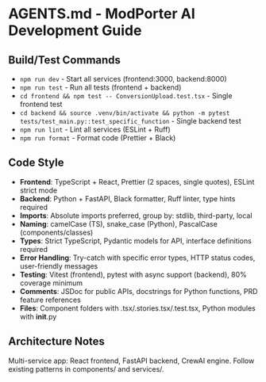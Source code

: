 # AGENTS.md - ModPorter AI Development Guide

## Build/Test Commands
- `npm run dev` - Start all services (frontend:3000, backend:8000)
- `npm run test` - Run all tests (frontend + backend)
- `cd frontend && npm test -- ConversionUpload.test.tsx` - Single frontend test
- `cd backend && source .venv/bin/activate && python -m pytest tests/test_main.py::test_specific_function` - Single backend test
- `npm run lint` - Lint all services (ESLint + Ruff)
- `npm run format` - Format code (Prettier + Black)

## Code Style
- **Frontend**: TypeScript + React, Prettier (2 spaces, single quotes), ESLint strict mode
- **Backend**: Python + FastAPI, Black formatter, Ruff linter, type hints required
- **Imports**: Absolute imports preferred, group by: stdlib, third-party, local
- **Naming**: camelCase (TS), snake_case (Python), PascalCase (components/classes)
- **Types**: Strict TypeScript, Pydantic models for API, interface definitions required
- **Error Handling**: Try-catch with specific error types, HTTP status codes, user-friendly messages
- **Testing**: Vitest (frontend), pytest with async support (backend), 80% coverage minimum
- **Comments**: JSDoc for public APIs, docstrings for Python functions, PRD feature references
- **Files**: Component folders with .tsx/.stories.tsx/.test.tsx, Python modules with __init__.py

## Architecture Notes
Multi-service app: React frontend, FastAPI backend, CrewAI engine. Follow existing patterns in components/ and services/.
